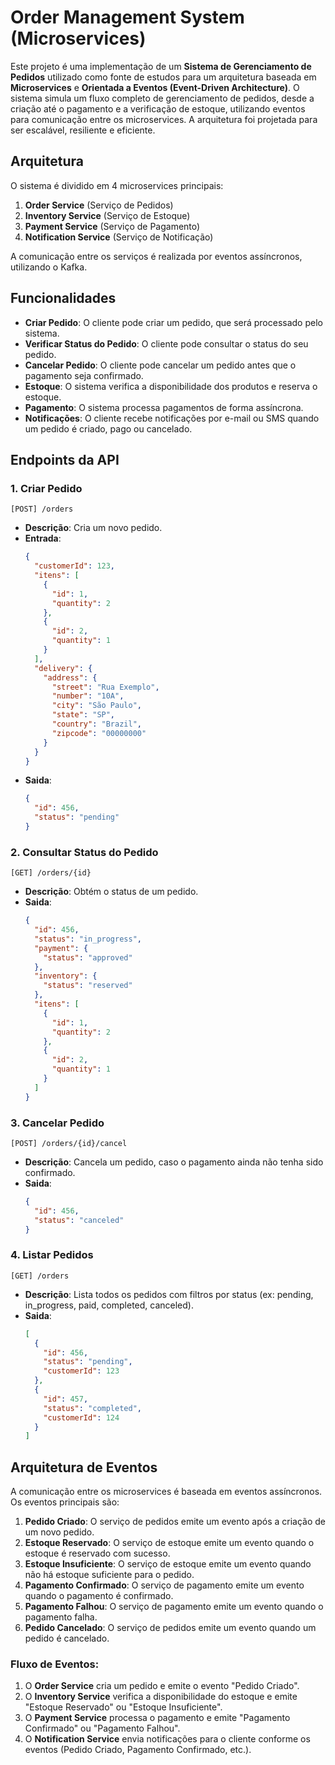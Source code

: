 # Order Management System (Microservices)

Este projeto é uma implementação de um **Sistema de Gerenciamento de Pedidos** utilizado como fonte de estudos para um arquitetura baseada em **Microservices** e **Orientada a Eventos (Event-Driven Architecture)**. O sistema simula um fluxo completo de gerenciamento de pedidos, desde a criação até o pagamento e a verificação de estoque, utilizando eventos para comunicação entre os microservices. A arquitetura foi projetada para ser escalável, resiliente e eficiente.

## Arquitetura

O sistema é dividido em 4 microservices principais:

1. **Order Service** (Serviço de Pedidos)  
2. **Inventory Service** (Serviço de Estoque)  
3. **Payment Service** (Serviço de Pagamento)  
4. **Notification Service** (Serviço de Notificação)

A comunicação entre os serviços é realizada por eventos assíncronos, utilizando o Kafka.

## Funcionalidades

- **Criar Pedido**: O cliente pode criar um pedido, que será processado pelo sistema.
- **Verificar Status do Pedido**: O cliente pode consultar o status do seu pedido.
- **Cancelar Pedido**: O cliente pode cancelar um pedido antes que o pagamento seja confirmado.
- **Estoque**: O sistema verifica a disponibilidade dos produtos e reserva o estoque.
- **Pagamento**: O sistema processa pagamentos de forma assíncrona.
- **Notificações**: O cliente recebe notificações por e-mail ou SMS quando um pedido é criado, pago ou cancelado.

## Endpoints da API

### **1. Criar Pedido**
`[POST] /orders`
- **Descrição**: Cria um novo pedido.
- **Entrada**:
  ```json
  {
    "customerId": 123,
    "itens": [
      { 
        "id": 1, 
        "quantity": 2 
      },
      { 
        "id": 2, 
        "quantity": 1 
      }
    ],
    "delivery": {
      "address": {
        "street": "Rua Exemplo",
        "number": "10A",
        "city": "São Paulo",
        "state": "SP",
        "country": "Brazil",
        "zipcode": "00000000"
      }
    }
  }
- **Saida**:
  ```json
  {
    "id": 456,
    "status": "pending"
  }

### **2. Consultar Status do Pedido**
`[GET] /orders/{id}`
- **Descrição**: Obtém o status de um pedido.
- **Saida**:
  ```json
  {
    "id": 456,
    "status": "in_progress",
    "payment": {
      "status": "approved"
    },
    "inventory": {
      "status": "reserved"
    },
    "itens": [
      { 
        "id": 1, 
        "quantity": 2 
      },
      { 
        "id": 2, 
        "quantity": 1 
      }
    ]
  }

### **3. Cancelar Pedido**
`[POST] /orders/{id}/cancel`
- **Descrição**: Cancela um pedido, caso o pagamento ainda não tenha sido confirmado.
- **Saida**:
  ```json
  {
    "id": 456,
    "status": "canceled"
  }


### **4. Listar Pedidos**
`[GET] /orders`
- **Descrição**: Lista todos os pedidos com filtros por status (ex: pending, in_progress, paid, completed, canceled).
- **Saida**:
  ```json
  [
    {
      "id": 456,
      "status": "pending",
      "customerId": 123
    },
    {
      "id": 457,
      "status": "completed",
      "customerId": 124
    }
  ]
## Arquitetura de Eventos

A comunicação entre os microservices é baseada em eventos assíncronos. Os eventos principais são:

1. **Pedido Criado**: O serviço de pedidos emite um evento após a criação de um novo pedido.
2. **Estoque Reservado**: O serviço de estoque emite um evento quando o estoque é reservado com sucesso.
3. **Estoque Insuficiente**: O serviço de estoque emite um evento quando não há estoque suficiente para o pedido.
4. **Pagamento Confirmado**: O serviço de pagamento emite um evento quando o pagamento é confirmado.
5. **Pagamento Falhou**: O serviço de pagamento emite um evento quando o pagamento falha.
6. **Pedido Cancelado**: O serviço de pedidos emite um evento quando um pedido é cancelado.

### Fluxo de Eventos:

1. O **Order Service** cria um pedido e emite o evento "Pedido Criado".
2. O **Inventory Service** verifica a disponibilidade do estoque e emite "Estoque Reservado" ou "Estoque Insuficiente".
3. O **Payment Service** processa o pagamento e emite "Pagamento Confirmado" ou "Pagamento Falhou".
4. O **Notification Service** envia notificações para o cliente conforme os eventos (Pedido Criado, Pagamento Confirmado, etc.).